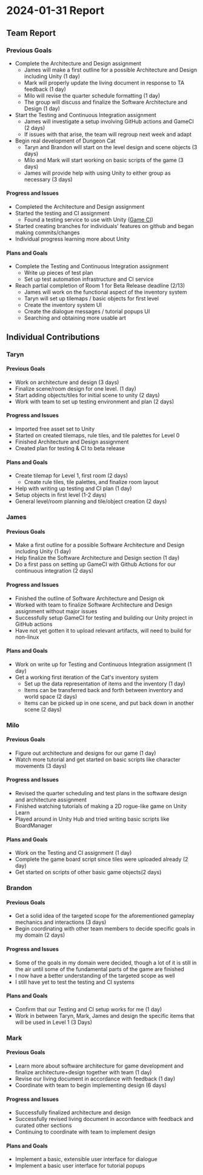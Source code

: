 # 2024-01-31 Report

## Team Report

### Previous Goals

- Complete the Architecture and Design assignment
  - James will make a first outline for a possible Architecture and Design including Unity (1 day)
  - Mark will properly update the living document in response to TA feedback (1 day)
  - Milo will revise the quarter schedule formatting (1 day)
  - The group will discuss and finalize the Software Architecture and Design (1 day)
- Start the Testing and Continuous Integration assignment
  - James will investigate a setup involving GitHub actions and GameCI (2 days)
  - If issues with that arise, the team will regroup next week and adapt
- Begin real development of Dungeon Cat
  - Taryn and Brandon will start on the level design and scene objects (3 days)
  - Milo and Mark will start working on basic scripts of the game (3 days)
  - James will provide help with using Unity to either group as necessary (3 days)

#### Progress and Issues

- Completed the Architecture and Design assignment
- Started the testing and CI assignment
  - Found a testing service to use with Unity ([Game CI](https://game.ci/docs/github/test-runner/))
- Started creating branches for individuals’ features on github and began making commits/changes
- Individual progress learning more about Unity

#### Plans and Goals

- Complete the Testing and Continuous Integration assignment
  - Write up pieces of test plan
  - Set up test automation infrastructure and CI service
- Reach partial completion of Room 1 for Beta Release deadline (2/13)
  - James will work on the functional aspect of the inventory system
  - Taryn will set up tilemaps / basic objects for first level
  - Create the inventory system UI
  - Create the dialogue messages / tutorial popups UI
  - Searching and obtaining more usable art

## Individual Contributions

### Taryn

#### Previous Goals

- Work on architecture and design (3 days)
- Finalize scene/room design for one level. (1 day)
- Start adding objects/tiles for initial scene to unity (2 days)
- Work with team to set up testing environment and plan (2 days)

#### Progress and Issues

- Imported free asset set to Unity
- Started on created tilemaps, rule tiles, and tile palettes for Level 0
- Finished Architecture and Design assignment
- Created plan for testing & CI to beta release

#### Plans and Goals

- Create tilemap for Level 1, first room (2 days)
  - Create rule tiles, tile palettes, and finalize room layout
- Help with writing up testing and CI plan (1 day)
- Setup objects in first level (1-2 days)
- General level/room planning and tile/object creation (2 days)


### James

#### Previous Goals

- Make a first outline for a possible Software Architecture and Design including Unity (1 day)
- Help finalize the Software Architecture and Design section (1 day)
- Do a first pass on setting up GameCI with Github Actions for our continuous integration (2 days)

#### Progress and Issues

- Finished the outline of Software Architecture and Design ok
- Worked with team to finalize Software Architecture and Design assignment without major issues
- Successfully setup GameCI for testing and building our Unity project in GitHub actions
- Have not yet gotten it to upload relevant artifacts, will need to build for non-linux

#### Plans and Goals

- Work on write up for Testing and Continuous Integration assignment (1 day)
- Get a working first iteration of the Cat's inventory system
  - Set up the data representation of items and the inventory (1 day)
  - Items can be transferred back and forth between inventory and world space (2 days)
  - Items can be picked up in one scene, and put back down in another scene (2 days)


### Milo

#### Previous Goals

- Figure out architecture and designs for our game (1 day)
- Watch more tutorial and get started on basic scripts like character movements (3 days)

#### Progress and Issues

- Revised the quarter scheduling and test plans in the software design and architecture assignment
- Finished watching tutorials of making a 2D rogue-like game on Unity Learn
- Played around in Unity Hub and tried writing basic scripts like BoardManager

#### Plans and Goals

- Work on the Testing and CI assignment (1 day)
- Complete the game board script since tiles were uploaded already (2 day)
- Get started on scripts of other basic game objects(2 days)


### Brandon

#### Previous Goals

- Get a solid idea of the targeted scope for the aforementioned gameplay mechanics and interactions (3 days)
- Begin coordinating with other team members to decide specific goals in my domain (2 days)

#### Progress and Issues

- Some of the goals in my domain were decided, though a lot of it is still in the air until some of the fundamental parts of the game are finished
- I now have a better understanding of the targeted scope as well
- I still have yet to test the testing and CI systems

#### Plans and Goals

- Confirm that our Testing and CI setup works for me (1 day)
- Work in between Taryn, Mark, James and design the specific items that will be used in Level 1 (3 Days)

### Mark

#### Previous Goals

- Learn more about software architecture for game development and finalize architecture+design together with team (1 day)
- Revise our living document in accordance with feedback (1 day)
- Coordinate with team to begin implementing design (6 days)

#### Progress and Issues

- Successfully finalized architecture and design
- Successfully revised living document in accordance with feedback and curated other sections
- Continuing to coordinate with team to implement design

#### Plans and Goals

- Implement a basic, extensible user interface for dialogue
- Implement a basic user interface for tutorial popups

